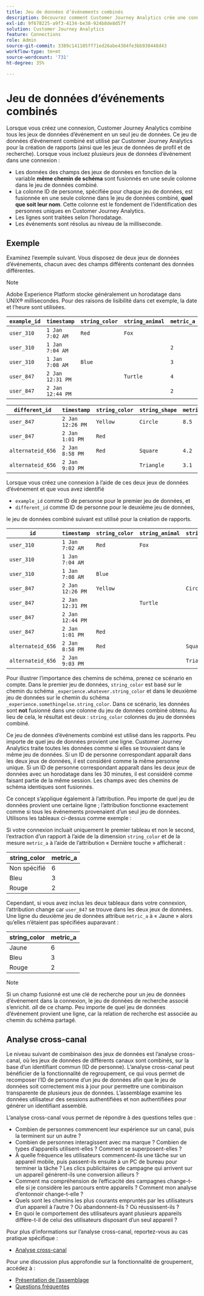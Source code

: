 ```yaml
---
title: Jeu de données d’événements combinés
description: Découvrez comment Customer Journey Analytics crée une connexion en combinant des jeux de données.
exl-id: 9f678225-a9f3-4134-be38-924b8de8d57f
solution: Customer Journey Analytics
feature: Connections
role: Admin
source-git-commit: 3389c141105ff71ed26abe4384fe3bb930448d43
workflow-type: tm+mt
source-wordcount: '731'
ht-degree: 35%

---
```



# Jeu de données d’événements combinés

Lorsque vous créez une connexion, Customer Journey Analytics combine tous les jeux de données d’événement en un seul jeu de données. Ce jeu de données d’événement combiné est utilisé par Customer Journey Analytics pour la création de rapports (ainsi que les jeux de données de profil et de recherche). Lorsque vous incluez plusieurs jeux de données d’événement dans une connexion :

* Les données des champs des jeux de données en fonction de la variable **même chemin de schéma** sont fusionnés en une seule colonne dans le jeu de données combiné.
* La colonne ID de personne, spécifiée pour chaque jeu de données, est fusionnée en une seule colonne dans le jeu de données combiné, **quel que soit leur nom**. Cette colonne est le fondement de l’identification des personnes uniques en Customer Journey Analytics.
* Les lignes sont traitées selon l’horodatage.
* Les événements sont résolus au niveau de la milliseconde.

## Exemple

Examinez l’exemple suivant. Vous disposez de deux jeux de données d’événements, chacun avec des champs différents contenant des données différentes.

>[!NOTE]
>
>Adobe Experience Platform stocke généralement un horodatage dans UNIX® millisecondes. Pour des raisons de lisibilité dans cet exemple, la date et l’heure sont utilisées.

| `example_id` | `timestamp` | `string_color` | `string_animal` | `metric_a` |
| --- | --- | --- | --- | --- |
| `user_310` | `1 Jan 7:02 AM` | `Red` | `Fox` | |
| `user_310` | `1 Jan 7:04 AM` | | | `2` |
| `user_310` | `1 Jan 7:08 AM` | `Blue` | | `3` |
| `user_847` | `2 Jan 12:31 PM` | | `Turtle` | `4` |
| `user_847` | `2 Jan 12:44 PM` | | | `2` |

| `different_id` | `timestamp` | `string_color` | `string_shape` | `metric_b` |
| --- | --- | --- | --- | --- |
| `user_847` | `2 Jan 12:26 PM` | `Yellow` | `Circle` | `8.5` |
| `user_847` | `2 Jan 1:01 PM` | `Red` | | |
| `alternateid_656` | `2 Jan 8:58 PM` | `Red` | `Square` | `4.2` |
| `alternateid_656` | `2 Jan 9:03 PM` | | `Triangle` | `3.1` |

Lorsque vous créez une connexion à l’aide de ces deux jeux de données d’événement et que vous avez identifié

* `example_id` comme ID de personne pour le premier jeu de données, et
* `different_id` comme ID de personne pour le deuxième jeu de données,

le jeu de données combiné suivant est utilisé pour la création de rapports.

| `id` | `timestamp` | `string_color` | `string_animal` | `string_shape` | `metric_a` | `metric_b` |
| --- | --- | --- | --- | --- | --- | --- |
| `user_310` | `1 Jan 7:02 AM` | `Red` | `Fox` | | | |
| `user_310` | `1 Jan 7:04 AM` | | | | `2` | |
| `user_310` | `1 Jan 7:08 AM` | `Blue` | | | `3` | |
| `user_847` | `2 Jan 12:26 PM` | `Yellow` | | `Circle` | | `8.5` |
| `user_847` | `2 Jan 12:31 PM` | | `Turtle` | | `4` | |
| `user_847` | `2 Jan 12:44 PM` | | | | `2` | |
| `user_847` | `2 Jan 1:01 PM` | `Red` | | | | |
| `alternateid_656` | `2 Jan 8:58 PM` | `Red` | | `Square` | | `4.2` |
| `alternateid_656` | `2 Jan 9:03 PM` | | | `Triangle` | | `3.1` |

Pour illustrer l’importance des chemins de schéma, prenez ce scénario en compte. Dans le premier jeu de données, `string_color` est basé sur le chemin du schéma `_experience.whatever.string_color` et dans le deuxième jeu de données sur le chemin du schéma  `_experience.somethingelse.string_color`. Dans ce scénario, les données sont **not** fusionné dans une colonne du jeu de données combiné obtenu. Au lieu de cela, le résultat est deux : `string_color` colonnes du jeu de données combiné.

Ce jeu de données d’événements combiné est utilisé dans les rapports. Peu importe de quel jeu de données provient une ligne. Customer Journey Analytics traite toutes les données comme si elles se trouvaient dans le même jeu de données. Si un ID de personne correspondant apparaît dans les deux jeux de données, il est considéré comme la même personne unique. Si un ID de personne correspondant apparaît dans les deux jeux de données avec un horodatage dans les 30 minutes, il est considéré comme faisant partie de la même session. Les champs avec des chemins de schéma identiques sont fusionnés.

Ce concept s’applique également à l’attribution. Peu importe de quel jeu de données provient une certaine ligne ; l’attribution fonctionne exactement comme si tous les événements provenaient d’un seul jeu de données. Utilisons les tableaux ci-dessus comme exemple :

Si votre connexion incluait uniquement le premier tableau et non le second, l’extraction d’un rapport à l’aide de la dimension `string_color` et de la mesure `metric_a` à l’aide de l’attribution « Dernière touche » afficherait :

| string_color | metric_a |
| --- | --- |
| Non spécifié | 6 |
| Bleu | 3 |
| Rouge | 2 |

Cependant, si vous avez inclus les deux tableaux dans votre connexion, l’attribution change car `user_847` se trouve dans les deux jeux de données. Une ligne du deuxième jeu de données attribue `metric_a` à « Jaune » alors qu’elles n’étaient pas spécifiées auparavant :

| string_color | metric_a |
| --- | --- |
| Jaune | 6 |
| Bleu | 3 |
| Rouge | 2 |

>[!NOTE]
>
>Si un champ fusionné est une clé de recherche pour un jeu de données d’événement dans la connexion, le jeu de données de recherche associé s’enrichit. *all* de ce champ. Peu importe de quel jeu de données d’événement provient une ligne, car la relation de recherche est associée au chemin du schéma partagé.

## Analyse cross-canal

Le niveau suivant de combinaison des jeux de données est l’analyse cross-canal, où les jeux de données de différents canaux sont combinés, sur la base d’un identifiant commun (ID de personne). L’analyse cross-canal peut bénéficier de la fonctionnalité de regroupement, ce qui vous permet de recomposer l’ID de personne d’un jeu de données afin que le jeu de données soit correctement mis à jour pour permettre une combinaison transparente de plusieurs jeux de données. L’assemblage examine les données utilisateur des sessions authentifiées et non authentifiées pour générer un identifiant assemblé.

L’analyse cross-canal vous permet de répondre à des questions telles que :

* Combien de personnes commencent leur expérience sur un canal, puis la terminent sur un autre ?
* Combien de personnes interagissent avec ma marque ? Combien de types d’appareils utilisent-elles ? Comment se superposent-elles ?
* À quelle fréquence les utilisateurs commencent-ils une tâche sur un appareil mobile, puis passent-ils ensuite à un PC de bureau pour terminer la tâche ? Les clics publicitaires de campagne qui arrivent sur un appareil génèrent-ils une conversion ailleurs ?
* Comment ma compréhension de l’efficacité des campagnes change-t-elle si je considère les parcours entre appareils ? Comment mon analyse d’entonnoir change-t-elle ?
* Quels sont les chemins les plus courants empruntés par les utilisateurs d’un appareil à l’autre ? Où abandonnent-ils ? Où réussissent-ils ?
* En quoi le comportement des utilisateurs ayant plusieurs appareils diffère-t-il de celui des utilisateurs disposant d’un seul appareil ?


Pour plus d’informations sur l’analyse cross-canal, reportez-vous au cas pratique spécifique :

* [Analyse cross-canal](../use-cases/cross-channel/cross-channel.md)

Pour une discussion plus approfondie sur la fonctionnalité de groupement, accédez à :

* [Présentation de l’assemblage](/help/stitching/overview.md)
* [Questions fréquentes ](/help/stitching/faq.md)

